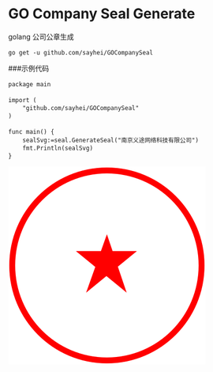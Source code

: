 # GO Company Seal Generate
golang  公司公章生成

```
go get -u github.com/sayhei/GOCompanySeal
```

###示例代码

```
package main

import (
	"github.com/sayhei/GOCompanySeal"
)

func main() {
    sealSvg:=seal.GenerateSeal("南京义途网络科技有限公司")
    fmt.Println(sealSvg)
}

```

![image](https://raw.githubusercontent.com/sayhei/GOCompanySeal/dd7ab472bf922204304d3bede1a9798bb27cd23b/seal.svg)
